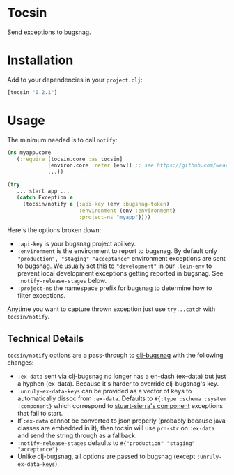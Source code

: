 # Tocsin

Send exceptions to bugsnag.

# Installation

Add to your dependencies in your `project.clj`:

```clojure
[tocsin "0.2.1"]
```

# Usage

The minimum needed is to call `notify`:

```clojure
(ns myapp.core
   (:require [tocsin.core :as tocsin]
             [environ.core :refer [env]] ;; see https://github.com/weavejester/environ
             ...))

(try
   ... start app ...
   (catch Exception e
     (tocsin/notify e {:api-key (env :bugsnag-token)
                       :environment (env :environment)
                       :project-ns "myapp"})))
```

Here's the options broken down:

 - `:api-key` is your bugsnag project api key.
 - `:environment` is the environment to report to bugsnag. By default only `"production", "staging" "acceptance"` environment exceptions are sent to bugsnag. We usually set this to `"development"` in our `.lein-env` to prevent local development exceptions getting reported in bugsnag. See `:notify-release-stages` below.
 - `:project-ns` the namespace prefix for bugsnag to determine how to filter exceptions.

Anytime you want to capture thrown exception just use `try...catch` with `tocsin/notify`.

## Technical Details

`tocsin/notify` options are a pass-through to [clj-bugsnag](https://github.com/wunderlist/clj-bugsnag) with the following changes:

 - `:ex-data` sent via clj-bugsnag no longer has a en-dash (ex–data) but just a hyphen (ex-data). Because it's harder to override clj-bugsnag's key. 
 - `:unruly-ex-data-keys` can be provided as a vector of keys to automatically dissoc from `:ex-data`. Defaults to `#{:type :schema :system :component}` which correspond to [stuart-sierra's component](https://github.com/stuartsierra/component) exceptions that fail to start.
 - If `:ex-data` cannot be converted to json properly (probably because java classes are embedded in it), then tocsin will use `prn-str` on `:ex-data` and send the string through as a fallback.
 - `:notify-release-stages` defaults to `#{"production" "staging" "acceptance"}`
 - Unlike clj-bugsnag, all options are passed to bugsnag (except `:unruly-ex-data-keys`).
 
